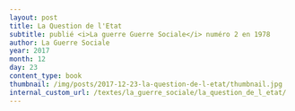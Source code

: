 ```yaml
---
layout: post
title: La Question de l'Etat
subtitle: publié <i>La guerre Guerre Sociale</i> numéro 2 en 1978
author: La Guerre Sociale
year: 2017
month: 12
day: 23
content_type: book
thumbnail: /img/posts/2017-12-23-la-question-de-l-etat/thumbnail.jpg
internal_custom_url: /textes/la_guerre_sociale/la_question_de_l_etat/
---
```


